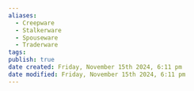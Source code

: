 ```yaml
---
aliases:
  - Creepware
  - Stalkerware
  - Spouseware
  - Traderware
tags: 
publish: true
date created: Friday, November 15th 2024, 6:11 pm
date modified: Friday, November 15th 2024, 6:11 pm
---
```

